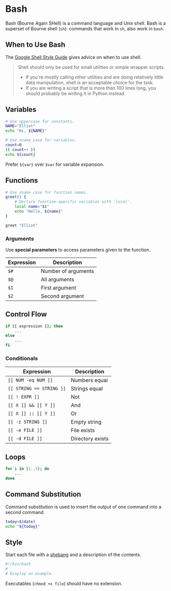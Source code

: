 # Bash

Bash (Bourne Again SHell) is a command language and Unix shell. Bash is a
superset of Bourne shell (`sh`): commands that work in `sh`, also work in
`bash`.

## When to Use Bash

The [Google Shell Style Guide](https://google.github.io/styleguide/shell.xml)
gives advice on when to use shell.

> Shell should only be used for small utilities or simple wrapper scripts.
>
> - If you're mostly calling other utilities and are doing relatively little
>   data manipulation, shell is an acceptable choice for the task.
> - If you are writing a script that is more than 100 lines long, you should
>   probably be writing it in Python instead.

## Variables

```bash
# Use uppercase for constants.
NAME="Elliot"
echo "Hi, ${NAME}"

# Use snake_case for variables.
count=0
(( count++ ))
echo ${count}
```

Prefer `${var}` over `$var` for variable expansion.

## Functions

```bash
# Use snake_case for function names.
greet() {
    # Declare function-specific variables with 'local'.
    local name="$1"
    echo "Hello, ${name}"
}

greet "Elliot"
```

### Arguments

Use **special parameters** to access parameters given to the function.

| Expression | Description         |
| ---------- | ------------------- |
| `$#`       | Number of arguments |
| `$@`       | All arguments       |
| `$1`       | First argument      |
| `$2`       | Second argument     |

## Control Flow

```bash
if [[ expression ]]; then
    ...
else
    ...
fi
```

### Conditionals

| Expression               | Description      |
| ------------------------ | ---------------- |
| `[[ NUM -eq NUM ]]`      | Numbers equal    |
| `[[ STRING == STRING ]]` | Strings equal    |
| `[[ ! EXPR ]]`           | Not              |
| `[[ X ]] && [[ Y ]]`     | And              |
| `[[ X ]] ❘❘ [[ Y ]]`     | Or               |
| `[[ -z STRING ]]`        | Empty string     |
| `[[ -e FILE ]]`          | File exists      |
| `[[ -d FILE ]]`          | Directory exists |

## Loops

```bash
for i in {1..5}; do
    ...
done
```

## Command Substitution

Command substitution is used to insert the output of one command into a second
command.

```bash
today=$(date)
echo "${today}"
```

## Style

Start each file with a [shebang](../tools/shebang.org) and a description of the
contents.

```bash
#!/bin/bash
#
# Display an example.
```

Executables (`chmod +x file`) should have no extension.
